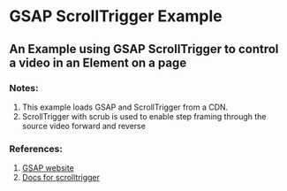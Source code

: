 # GSAP ScrollTrigger Example
## An Example using GSAP ScrollTrigger to control a video in an Element on a page
### Notes: 
1. This example loads GSAP and ScrollTrigger from a CDN.
2. ScrollTrigger with scrub is used to enable step framing through the source video forward and reverse
### References:
1. [GSAP website](https://gsap.com/)
2. [Docs for scrolltrigger](https://gsap.com/docs/v3/Plugins/ScrollTrigger/)